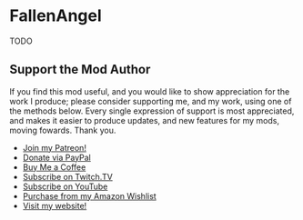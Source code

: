 # FallenAngel

TODO

## Support the Mod Author

If you find this mod useful, and you would like to show appreciation for the work I produce; please consider supporting me, and my work, using one of the methods below. Every single expression of support is most appreciated, and makes it easier to produce updates, and new features for my mods, moving fowards. Thank you.

 - [Join my Patreon!](https://www.patreon.com/ApacheTechSolutions?fan_landing=true)
 - [Donate via PayPal](http://bitly.com/APGDonate)
 - [Buy Me a Coffee](https://www.buymeacoffee.com/Apache)
 - [Subscribe on Twitch.TV](https://twitch.tv/ApacheGamingUK)
 - [Subscribe on YouTube](https://youtube.com/c/ApacheGamingUK)
 - [Purchase from my Amazon Wishlist](http://amzn.eu/7qvKTFu)
 - [Visit my website!](https://apachegaming.net)
